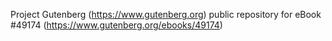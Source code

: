 Project Gutenberg (https://www.gutenberg.org) public repository for eBook #49174 (https://www.gutenberg.org/ebooks/49174)
